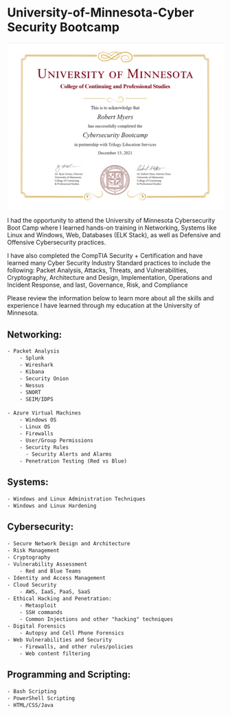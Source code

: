 # University-of-Minnesota-Cyber Security Bootcamp

 ![pic](UofM_Degree.PNG)

I had the opportunity to attend the University of Minnesota Cybersecurity Boot Camp where I learned hands-on training in Networking, Systems like Linux and Windows, Web, Databases (ELK Stack), as well as Defensive and Offensive Cybersecurity practices. 

I have also completed the CompTIA Security + Certification and have learned many Cyber Security Industry Standard practices to include the following: Packet Analysis, Attacks, Threats, and Vulnerabilities, Cryptography, Architecture and Design, Implementation, Operations and Incident Response, and last, Governance, Risk, and Compliance 

Please review the information below to learn more about all the skills and experience I have learned through my education at the University of Minnesota.
 
## Networking:

    - Packet Analysis
        - Splunk
        - Wireshark
        - Kibana
        - Security Onion
        - Nessus
        - SNORT 
        - SEIM/IDPS

    - Azure Virtual Machines
        - Windows OS
        - Linux OS
        - Firewalls
        - User/Group Permissions
        - Security Rules
          - Security Alerts and Alarms
        - Penetration Testing (Red vs Blue)

## Systems:

    - Windows and Linux Administration Techniques
    - Windows and Linux Hardening

## Cybersecurity:

    - Secure Network Design and Architecture
    - Risk Management
    - Cryptography
    - Vulnerability Assessment
        - Red and Blue Teams 
    - Identity and Access Management
    - Cloud Security
        - AWS, IaaS, PaaS, SaaS
    - Ethical Hacking and Penetration:
        - Metasploit
        - SSH commands
        - Common Injections and other "hacking" techniques  
    - Digital Forensics 
        - Autopsy and Cell Phone Forensics 
    - Web Vulnerabilities and Security 
        - Firewalls, and other rules/policies
        - Web content filtering

## Programming and Scripting:

    - Bash Scripting
    - PowerShell Scripting
    - HTML/CSS/Java
    

